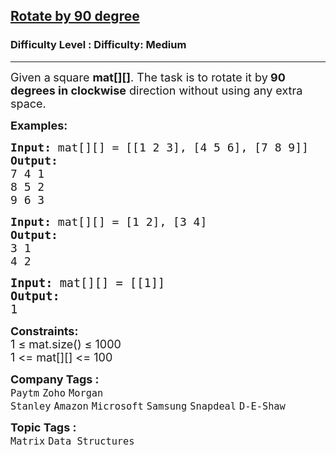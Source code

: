 <h2><a href="https://www.geeksforgeeks.org/problems/rotate-by-90-degree0356/1">Rotate by 90 degree</a></h2><h3>Difficulty Level : Difficulty: Medium</h3><hr><div class="problems_problem_content__Xm_eO" style="user-select: auto;"><p style="user-select: auto;"><span style="font-size: 18px; user-select: auto;">Given a<strong style="user-select: auto;"> </strong>square&nbsp;<strong style="user-select: auto;">mat[][]</strong>. The task is to rotate it by<strong style="user-select: auto;"> 90 degrees in clockwise</strong> direction without using any extra space.</span></p>
<p style="user-select: auto;"><span style="font-size: 18px; user-select: auto;"><strong style="user-select: auto;">Examples:</strong></span></p>
<pre style="user-select: auto;"><span style="font-size: 18px; user-select: auto;"><strong style="user-select: auto;">Input: </strong>mat[][] = [[1 2 3], [4 5 6], [7 8 9]]
<strong style="user-select: auto;">Output:</strong>
7 4 1 <br style="user-select: auto;">8 5 2<br style="user-select: auto;">9 6 3</span></pre>
<pre style="user-select: auto;"><span style="font-size: 18px; user-select: auto;"><strong style="user-select: auto;">Input: </strong>mat[][] = [1 2], [3 4]<br style="user-select: auto;"><strong style="user-select: auto;">Output:<br style="user-select: auto;"></strong>3 1 <br style="user-select: auto;">4 2<br style="user-select: auto;"></span></pre>
<pre style="user-select: auto;"><strong style="user-select: auto;"><span style="font-size: 14pt; user-select: auto;">Input: </span></strong><span style="font-size: 14pt; user-select: auto;">mat[][] = [[1]]<br style="user-select: auto;"><strong style="user-select: auto;">Output:<br style="user-select: auto;"></strong></span><span style="font-size: 14pt; user-select: auto;">1</span></pre>
<p style="user-select: auto;"><span style="font-size: 18px; user-select: auto;"><strong style="font-family: -apple-system, BlinkMacSystemFont, &quot;Segoe UI&quot;, Roboto, Oxygen, Ubuntu, Cantarell, &quot;Open Sans&quot;, &quot;Helvetica Neue&quot;, sans-serif; user-select: auto;">Constraints:<br style="user-select: auto;"></strong></span><span style="font-size: 18px; user-select: auto;">1 ≤ mat.size() ≤ 1000<br style="user-select: auto;"></span><span style="font-size: 18px; user-select: auto;">1 &lt;= mat[][] &lt;= 100</span></p></div><p><span style=font-size:18px><strong>Company Tags : </strong><br><code>Paytm</code>&nbsp;<code>Zoho</code>&nbsp;<code>Morgan Stanley</code>&nbsp;<code>Amazon</code>&nbsp;<code>Microsoft</code>&nbsp;<code>Samsung</code>&nbsp;<code>Snapdeal</code>&nbsp;<code>D-E-Shaw</code>&nbsp;<br><p><span style=font-size:18px><strong>Topic Tags : </strong><br><code>Matrix</code>&nbsp;<code>Data Structures</code>&nbsp;
